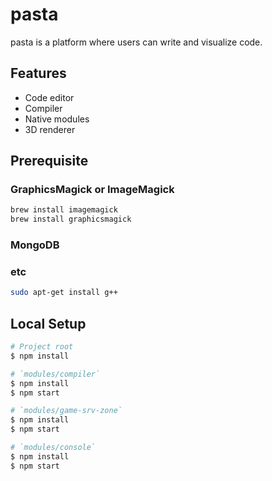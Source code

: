 # pasta

pasta is a platform where users can write and visualize code.

## Features

- Code editor
- Compiler
- Native modules
- 3D renderer

## Prerequisite

### GraphicsMagick or ImageMagick

```bash
brew install imagemagick
brew install graphicsmagick
```

### MongoDB

### etc

```bash
sudo apt-get install g++
```

## Local Setup

```bash
# Project root
$ npm install

# `modules/compiler`
$ npm install
$ npm start

# `modules/game-srv-zone`
$ npm install
$ npm start

# `modules/console`
$ npm install
$ npm start
```
